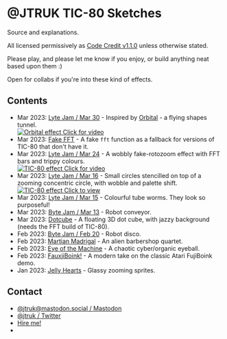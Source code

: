 # @JTRUK TIC-80 Sketches

Source and explanations.

All licensed permissively as [Code Credit v1.1.0](https://codecreditlicense.com/license/1.1.0) unless otherwise stated.

Please play, and please let me know if you enjoy, or build anything neat based upon them :)

Open for collabs if you're into these kind of effects.

## Contents

- Mar 2023: [Lyte Jam / Mar 30](./lytejam-20230330) - Inspired by [Orbital](https://www.orbitalofficial.com/) - a flying shapes tunnel.  
  [![Orbital effect](https://user-images.githubusercontent.com/567996/229347340-7081dcad-9775-44ce-92cf-0ee5b595bc2d.gif)  Click for video](https://user-images.githubusercontent.com/567996/229346989-8b02d147-87be-4ce4-b083-6ff42f24c749.mp4 "Orbital effect")
- Mar 2023: [Fake FFT](./fake-fft) - A fake `fft` function as a fallback for versions of TIC-80 that don't have it.
- Mar 2023: [Lyte Jam / Mar 24](./lytejam-20230324) - A wobbly fake-rotozoom effect with FFT bars and trippy colours.  
  [![TIC-80 effect](https://user-images.githubusercontent.com/567996/229347708-82b6e99d-e2d2-4ec2-966b-dd4e2c63fdfa.gif)  Click for video](https://user-images.githubusercontent.com/567996/229347709-3a8b916e-d5bc-46fa-97e7-81eba3f4e634.mp4 "TIC-80 effect")
- Mar 2023: [Lyte Jam / Mar 16](./lytejam-20230316) - Small circles stencilled on top of a zooming concentric circle, with wobble and palette shift.  
  [![TIC-80 effect](https://user-images.githubusercontent.com/567996/229347928-0e0684af-a1a7-4c71-bc43-252aa400e861.gif)  Click to view](https://user-images.githubusercontent.com/567996/229347925-fd087022-3d54-4c31-abb5-d544f23b8f92.mp4 "TIC-80 effect")
- Mar 2023: [Lyte Jam / Mar 15](./lytejam-20230315) - Colourful tube worms. They look so purposeful!
- Mar 2023: [Byte Jam / Mar 13](./bytejam-20230313) - Robot conveyor.
- Mar 2023: [Dotcube](./dotcube) - A floating 3D dot cube, with jazzy background (needs the FFT build of TIC-80).
- Feb 2023: [Byte Jam / Feb 20](./bytejam-20230220) - Robot disco.
- Feb 2023: [Martian Madrigal](./martian-madrigal) - An alien barbershop quartet.
- Feb 2023: [Eye of the Machine](./eye-of-the-machine) - A chaotic cyber/organic eyeball.
- Feb 2023: [FauxjiBoink!](./fauxjiboink) - A modern take on the classic Atari FujiBoink demo.
- Jan 2023: [Jelly Hearts](./jelly-hearts) - Glassy zooming sprites.

## Contact

- [@jtruk@mastodon.social / Mastodon](https://mastodon.social/@jtruk)
- [@jtruk / Twitter](https://twitter.com/jtruk)
- [Hire me!](https://www.creativenucleus.com)
- 
